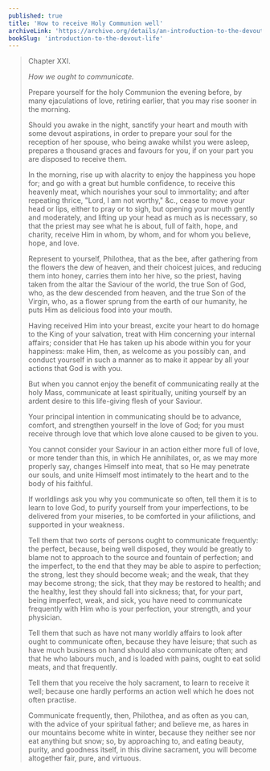 ```yaml
---
published: true
title: 'How to receive Holy Communion well'
archiveLink: 'https://archive.org/details/an-introduction-to-the-devout-life/page/87?view=theater'
bookSlug: 'introduction-to-the-devout-life'
---
```


> Chapter XXI.
>
> *How we ought to communicate.*
>
> Prepare yourself for the holy Communion the evening before, by many ejaculations of love, retiring earlier, that you may rise sooner in the morning.
>
> Should you awake in the night, sanctify your heart and mouth with some devout aspirations, in order to prepare your soul for the reception of her spouse, who being awake whilst you were asleep, prepares a thousand graces and favours for you, if on your part you are disposed to receive them.
>
> In the morning, rise up with alacrity to enjoy the happiness you hope for; and go with a great but humble confidence, to receive this heavenly meat, which nourishes your soul to immortality; and after repeating thrice, "Lord, I am not worthy," &c., cease to move your head or lips, either to pray or to sigh, but opening your mouth gently and moderately, and lifting up your head as much as is necessary, so that the priest may see what he is about, full of faith, hope, and charity, receive Him in whom, by whom, and for whom you believe, hope, and love.
>
> Represent to yourself, Philothea, that as the bee, after gathering from the flowers the dew of heaven, and their choicest juices, and reducing them into honey, carries them into her hive, so the priest, having taken from the altar the Saviour of the world, the true Son of God, who, as the dew descended from heaven, and the true Son of the Virgin, who, as a flower sprung from the earth of our humanity, he puts Him as delicious food into your mouth.
>
> Having received Him into your breast, excite your heart to do homage to the King of your salvation, treat with Him concerning your internal affairs; consider that He has taken up his abode within you for your happiness: make Him, then, as welcome as you possibly can, and conduct yourself in such a manner as to make it appear by all your actions that God is with you.
>
> But when you cannot enjoy the benefit of communicating really at the holy Mass, communicate at least spiritually, uniting yourself by an ardent desire to this life-giving flesh of your Saviour.
>
> Your principal intention in communicating should be to advance, comfort, and strengthen yourself in the love of God; for you must receive through love that which love alone caused to be given to you.
>
> You cannot consider your Saviour in an action either more full of love, or more tender than this, in which He annihilates, or, as we may more properly say, changes Himself into meat, that so He may penetrate our souls, and unite Himself most intimately to the heart and to the body of his faithful.
>
> If worldlings ask you why you communicate so often, tell them it is to learn to love God, to purify yourself from your imperfections, to be delivered from your miseries, to be comforted in your afilictions, and supported in your weakness.
>
> Tell them that two sorts of persons ought to communicate frequently: the perfect, because, being well disposed, they would be greatly to blame not to approach to the source and fountain of perfection; and the imperfect, to the end that they may be able to aspire to perfection; the strong, lest they should become weak; and the weak, that they may become strong; the sick, that they may be restored to health; and the healthy, lest they should fall into sickness; that, for your part, being imperfect, weak, and sick, you have need to communicate frequently with Him who is your perfection, your strength, and your physician.
>
> Tell them that such as have not many worldly affairs to look after ought to communicate often, because they have leisure; that such as have much business on hand should also communicate often; and that he who labours much, and is loaded with pains, ought to eat solid meats, and that frequently.
>
> Tell them that you receive the holy sacrament, to learn to receive it well; because one hardly performs an action well which he does not often practise.
>
> Communicate frequently, then, Philothea, and as often as you can, with the advice of your spiritual father; and believe me, as hares in our mountains become white in winter, because they neither see nor eat anything but snow; so, by approaching to, and eating beauty, purity, and goodness itself, in this divine sacrament, you will become altogether fair, pure, and virtuous.
